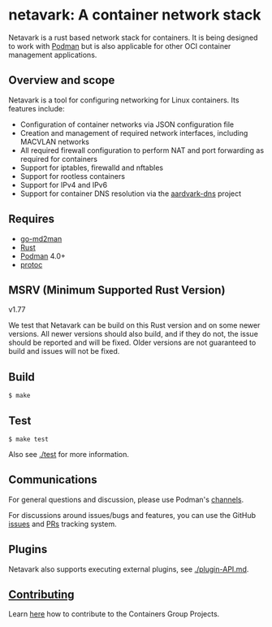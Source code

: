 # netavark: A container network stack

Netavark is a rust based network stack for containers.  It is being designed
to work with [Podman](https://github.com/containers/podman) but is also applicable
for other OCI container management applications.

## Overview and scope

Netavark is a tool for configuring networking for Linux containers. Its features include:
* Configuration of container networks via JSON configuration file
* Creation and management of required network interfaces, including MACVLAN networks
* All required firewall configuration to perform NAT and port forwarding as required for containers
* Support for iptables, firewalld and nftables
* Support for rootless containers
* Support for IPv4 and IPv6
* Support for container DNS resolution via the [aardvark-dns](https://github.com/containers/aardvark-dns) project

## Requires

- [go-md2man](https://github.com/cpuguy83/go-md2man)
- [Rust](https://www.rust-lang.org/tools/install)
- [Podman](https://podman.io/docs) 4.0+
- [protoc](https://grpc.io/docs/protoc-installation/)

## MSRV (Minimum Supported Rust Version)

v1.77

We test that Netavark can be build on this Rust version and on some newer versions.
All newer versions should also build, and if they do not, the issue should be
reported and will be fixed. Older versions are not guaranteed to build and issues
will not be fixed.

## Build

```console
$ make
```
## Test
```console
$ make test
```
Also see [./test](./test/README.md) for more information.

## Communications

For general questions and discussion, please use Podman's
[channels](https://podman.io/community/).

For discussions around issues/bugs and features, you can use the GitHub
[issues](https://github.com/containers/netavark/issues)
and [PRs](https://github.com/containers/netavark/pulls) tracking system.

## Plugins

Netavark also supports executing external plugins, see [./plugin-API.md](./plugin-API.md).

## [Contributing](https://github.com/containers/common/blob/main/CONTRIBUTING.md)

Learn [here](https://github.com/containers/common/blob/main/CONTRIBUTING.md) how to contribute to the Containers Group Projects.
